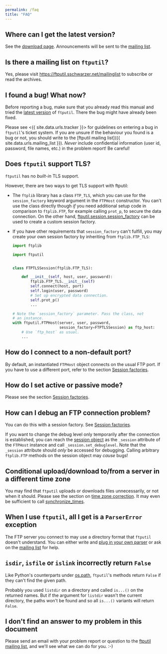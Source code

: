 ```yaml
---
permalink: /faq
title: "FAQ"
---
```


## Where can I get the latest version?

See the [download page](https://ftputil.sschwarzer.net/download).
Announcements will be sent to the [mailing
list](https://ftputil.sschwarzer.net/mailinglist).

## Is there a mailing list on `ftputil`?

Yes, please visit <https://ftputil.sschwarzer.net/mailinglist> to
subscribe or read the archives.

## I found a bug! What now?

Before reporting a bug, make sure that you already read this manual and
tried the [latest version](https://ftputil.sschwarzer.net/download) of
`ftputil`. There the bug might have already been fixed.

Please see <{{ site.data.urls.tracker }}> for
guidelines on entering a bug in `ftputil`'s ticket system. If you are
unsure if the behaviour you found is a bug or not, you should write to
the [ftputil mailing list]({{ site.data.urls.mailing_list }}).
*Never* include confidential information (user id, password, file names,
etc.) in the problem report! Be careful!

## Does `ftputil` support TLS?

`ftputil` has no *built-in* TLS support.

However, there are two ways to get TLS support with ftputil:

-   The `ftplib` library has a class `FTP_TLS`, which you can use for the
    `session_factory` keyword argument in the `FTPHost` constructor. You
    can't use the class directly though *if* you need additional setup
    code in comparison to `ftplib.FTP`, for example calling `prot_p`, to
    secure the data connection. On the other hand,
    [ftputil.session.session_factory](#session-factories) can be used to
    create a custom session factory.

-   If you have other requirements that `session_factory` can't fulfill,
    you may create your own session factory by inheriting from
    `ftplib.FTP_TLS`:
    ```python
    import ftplib

    import ftputil


    class FTPTLSSession(ftplib.FTP_TLS):

        def __init__(self, host, user, password):
            ftplib.FTP_TLS.__init__(self)
            self.connect(host, port)
            self.login(user, password)
            # Set up encrypted data connection.
            self.prot_p()
            ...

    # Note the `session_factory` parameter. Pass the class, not
    # an instance.
    with ftputil.FTPHost(server, user, password,
                         session_factory=FTPTLSSession) as ftp_host:
        # Use `ftp_host` as usual.
        ...
    ```

## How do I connect to a non-default port?

By default, an instantiated `FTPHost` object connects on the usual FTP
port. If you have to use a different port, refer to the section [Session
factories](#session-factories).

## How do I set active or passive mode?

Please see the section [Session factories](#session-factories).

## How can I debug an FTP connection problem?

You can do this with a session factory. See [Session
factories](#session-factories).

If you want to change the debug level only temporarily after the
connection is established, you can reach the [session
object](#session-factories) as the `_session` attribute of the `FTPHost`
instance and call `_session.set_debuglevel`. Note that the `_session`
attribute should *only* be accessed for debugging. Calling arbitrary
`ftplib.FTP` methods on the session object may *cause* bugs!

## Conditional upload/download to/from a server in a different time zone

You may find that `ftputil` uploads or downloads files unnecessarily, or
not when it should. Please see the section on [time zone
correction](#time-zone-correction). It may even be sufficient to call
[synchronize_times](#synchronize_times).

## When I use `ftputil`, all I get is a `ParserError` exception

The FTP server you connect to may use a directory format that `ftputil`
doesn't understand. You can either write and [plug in your own
parser](#writing-directory-parsers) or ask on the [mailing
list](https://ftputil.sschwarzer.net/mailinglist) for help.

## `isdir`, `isfile` or `islink` incorrectly return `False`

Like Python's counterparts under
[os.path](https://docs.python.org/library/os.path.html), `ftputil`'s
methods return `False` if they can't find the given path.

Probably you used `listdir` on a directory and called `is...()` on the
returned names. But if the argument for `listdir` wasn't the current
directory, the paths won't be found and so all `is...()` variants will
return `False`.

## I don't find an answer to my problem in this document

Please send an email with your problem report or question to the
[ftputil mailing list](https://ftputil.sschwarzer.net/mailinglist), and
we'll see what we can do for you. :-)
